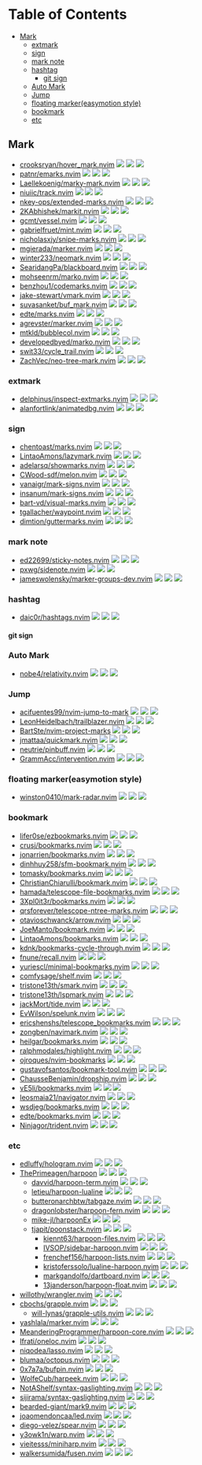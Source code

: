 # Table of Contents

<!-- toc -->

- [Mark](#mark)
  - [extmark](#extmark)
  - [sign](#sign)
  - [mark note](#mark-note)
  - [hashtag](#hashtag)
    - [git sign](#git-sign)
  - [Auto Mark](#auto-mark)
  - [Jump](#jump)
  - [floating marker(easymotion style)](#floating-markereasymotion-style)
  - [bookmark](#bookmark)
  - [etc](#etc)

<!-- tocstop -->

## Mark

- [crooksryan/hover_mark.nvim](https://github.com/crooksryan/hover_mark.nvim) ![](https://img.shields.io/github/stars/crooksryan/hover_mark.nvim) ![](https://img.shields.io/github/last-commit/crooksryan/hover_mark.nvim) ![](https://img.shields.io/github/commit-activity/y/crooksryan/hover_mark.nvim)
- [patnr/emarks.nvim](https://github.com/patnr/emarks.nvim) ![](https://img.shields.io/github/stars/patnr/emarks.nvim) ![](https://img.shields.io/github/last-commit/patnr/emarks.nvim) ![](https://img.shields.io/github/commit-activity/y/patnr/emarks.nvim)
- [Laellekoenig/marky-mark.nvim](https://github.com/Laellekoenig/marky-mark.nvim) ![](https://img.shields.io/github/stars/Laellekoenig/marky-mark.nvim) ![](https://img.shields.io/github/last-commit/Laellekoenig/marky-mark.nvim) ![](https://img.shields.io/github/commit-activity/y/Laellekoenig/marky-mark.nvim)
- [niuiic/track.nvim](https://github.com/niuiic/track.nvim) ![](https://img.shields.io/github/stars/niuiic/track.nvim) ![](https://img.shields.io/github/last-commit/niuiic/track.nvim) ![](https://img.shields.io/github/commit-activity/y/niuiic/track.nvim)
- [nkey-ops/extended-marks.nvim](https://github.com/nkey-ops/extended-marks.nvim) ![](https://img.shields.io/github/stars/nkey-ops/extended-marks.nvim) ![](https://img.shields.io/github/last-commit/nkey-ops/extended-marks.nvim) ![](https://img.shields.io/github/commit-activity/y/nkey-ops/extended-marks.nvim)
- [2KAbhishek/markit.nvim](https://github.com/2KAbhishek/markit.nvim) ![](https://img.shields.io/github/stars/2KAbhishek/markit.nvim) ![](https://img.shields.io/github/last-commit/2KAbhishek/markit.nvim) ![](https://img.shields.io/github/commit-activity/y/2KAbhishek/markit.nvim)
- [gcmt/vessel.nvim](https://github.com/gcmt/vessel.nvim) ![](https://img.shields.io/github/stars/gcmt/vessel.nvim) ![](https://img.shields.io/github/last-commit/gcmt/vessel.nvim) ![](https://img.shields.io/github/commit-activity/y/gcmt/vessel.nvim)
- [gabrielfruet/mint.nvim](https://github.com/gabrielfruet/mint.nvim) ![](https://img.shields.io/github/stars/gabrielfruet/mint.nvim) ![](https://img.shields.io/github/last-commit/gabrielfruet/mint.nvim) ![](https://img.shields.io/github/commit-activity/y/gabrielfruet/mint.nvim)
- [nicholasxjy/snipe-marks.nvim](https://github.com/nicholasxjy/snipe-marks.nvim) ![](https://img.shields.io/github/stars/nicholasxjy/snipe-marks.nvim) ![](https://img.shields.io/github/last-commit/nicholasxjy/snipe-marks.nvim) ![](https://img.shields.io/github/commit-activity/y/nicholasxjy/snipe-marks.nvim)
- [mgierada/marker.nvim](https://github.com/mgierada/marker.nvim) ![](https://img.shields.io/github/stars/mgierada/marker.nvim) ![](https://img.shields.io/github/last-commit/mgierada/marker.nvim) ![](https://img.shields.io/github/commit-activity/y/mgierada/marker.nvim)
- [winter233/neomark.nvim](https://github.com/winter233/neomark.nvim) ![](https://img.shields.io/github/stars/winter233/neomark.nvim) ![](https://img.shields.io/github/last-commit/winter233/neomark.nvim) ![](https://img.shields.io/github/commit-activity/y/winter233/neomark.nvim)
- [SearidangPa/blackboard.nvim](https://github.com/SearidangPa/blackboard.nvim) ![](https://img.shields.io/github/stars/SearidangPa/blackboard.nvim) ![](https://img.shields.io/github/last-commit/SearidangPa/blackboard.nvim) ![](https://img.shields.io/github/commit-activity/y/SearidangPa/blackboard.nvim)
- [mohseenrm/marko.nvim](https://github.com/mohseenrm/marko.nvim) ![](https://img.shields.io/github/stars/mohseenrm/marko.nvim) ![](https://img.shields.io/github/last-commit/mohseenrm/marko.nvim) ![](https://img.shields.io/github/commit-activity/y/mohseenrm/marko.nvim)
- [benzhou1/codemarks.nvim](https://github.com/benzhou1/codemarks.nvim) ![](https://img.shields.io/github/stars/benzhou1/codemarks.nvim) ![](https://img.shields.io/github/last-commit/benzhou1/codemarks.nvim) ![](https://img.shields.io/github/commit-activity/y/benzhou1/codemarks.nvim)
- [jake-stewart/vmark.nvim](https://github.com/jake-stewart/vmark.nvim) ![](https://img.shields.io/github/stars/jake-stewart/vmark.nvim) ![](https://img.shields.io/github/last-commit/jake-stewart/vmark.nvim) ![](https://img.shields.io/github/commit-activity/y/jake-stewart/vmark.nvim)
- [suvasanket/buf_mark.nvim](https://github.com/suvasanket/buf_mark.nvim) ![](https://img.shields.io/github/stars/suvasanket/buf_mark.nvim) ![](https://img.shields.io/github/last-commit/suvasanket/buf_mark.nvim) ![](https://img.shields.io/github/commit-activity/y/suvasanket/buf_mark.nvim)
- [edte/marks.nvim](https://github.com/edte/marks.nvim) ![](https://img.shields.io/github/stars/edte/marks.nvim) ![](https://img.shields.io/github/last-commit/edte/marks.nvim) ![](https://img.shields.io/github/commit-activity/y/edte/marks.nvim)
- [agrevster/marker.nvim](https://github.com/agrevster/marker.nvim) ![](https://img.shields.io/github/stars/agrevster/marker.nvim) ![](https://img.shields.io/github/last-commit/agrevster/marker.nvim) ![](https://img.shields.io/github/commit-activity/y/agrevster/marker.nvim)
- [mtkld/bubblecol.nvim](https://github.com/mtkld/bubblecol.nvim) ![](https://img.shields.io/github/stars/mtkld/bubblecol.nvim) ![](https://img.shields.io/github/last-commit/mtkld/bubblecol.nvim) ![](https://img.shields.io/github/commit-activity/y/mtkld/bubblecol.nvim)
- [developedbyed/marko.nvim](https://github.com/developedbyed/marko.nvim) ![](https://img.shields.io/github/stars/developedbyed/marko.nvim) ![](https://img.shields.io/github/last-commit/developedbyed/marko.nvim) ![](https://img.shields.io/github/commit-activity/y/developedbyed/marko.nvim)
- [swit33/cycle_trail.nvim](https://github.com/swit33/cycle_trail.nvim) ![](https://img.shields.io/github/stars/swit33/cycle_trail.nvim) ![](https://img.shields.io/github/last-commit/swit33/cycle_trail.nvim) ![](https://img.shields.io/github/commit-activity/y/swit33/cycle_trail.nvim)
- [ZachVec/neo-tree-mark.nvim](https://github.com/ZachVec/neo-tree-mark.nvim) ![](https://img.shields.io/github/stars/ZachVec/neo-tree-mark.nvim) ![](https://img.shields.io/github/last-commit/ZachVec/neo-tree-mark.nvim) ![](https://img.shields.io/github/commit-activity/y/ZachVec/neo-tree-mark.nvim)

### extmark

- [delphinus/inspect-extmarks.nvim](https://github.com/delphinus/inspect-extmarks.nvim) ![](https://img.shields.io/github/stars/delphinus/inspect-extmarks.nvim) ![](https://img.shields.io/github/last-commit/delphinus/inspect-extmarks.nvim) ![](https://img.shields.io/github/commit-activity/y/delphinus/inspect-extmarks.nvim)
- [alanfortlink/animatedbg.nvim](https://github.com/alanfortlink/animatedbg.nvim) ![](https://img.shields.io/github/stars/alanfortlink/animatedbg.nvim) ![](https://img.shields.io/github/last-commit/alanfortlink/animatedbg.nvim) ![](https://img.shields.io/github/commit-activity/y/alanfortlink/animatedbg.nvim)

### sign

- [chentoast/marks.nvim](https://github.com/chentoast/marks.nvim) ![](https://img.shields.io/github/stars/chentoast/marks.nvim) ![](https://img.shields.io/github/last-commit/chentoast/marks.nvim) ![](https://img.shields.io/github/commit-activity/y/chentoast/marks.nvim)
- [LintaoAmons/lazymark.nvim](https://github.com/LintaoAmons/lazymark.nvim) ![](https://img.shields.io/github/stars/LintaoAmons/lazymark.nvim) ![](https://img.shields.io/github/last-commit/LintaoAmons/lazymark.nvim) ![](https://img.shields.io/github/commit-activity/y/LintaoAmons/lazymark.nvim)
- [adelarsq/showmarks.nvim](https://github.com/adelarsq/showmarks.nvim) ![](https://img.shields.io/github/stars/adelarsq/showmarks.nvim) ![](https://img.shields.io/github/last-commit/adelarsq/showmarks.nvim) ![](https://img.shields.io/github/commit-activity/y/adelarsq/showmarks.nvim)
- [CWood-sdf/melon.nvim](https://github.com/CWood-sdf/melon.nvim) ![](https://img.shields.io/github/stars/CWood-sdf/melon.nvim) ![](https://img.shields.io/github/last-commit/CWood-sdf/melon.nvim) ![](https://img.shields.io/github/commit-activity/y/CWood-sdf/melon.nvim)
- [vanaigr/mark-signs.nvim](https://github.com/vanaigr/mark-signs.nvim) ![](https://img.shields.io/github/stars/vanaigr/mark-signs.nvim) ![](https://img.shields.io/github/last-commit/vanaigr/mark-signs.nvim) ![](https://img.shields.io/github/commit-activity/y/vanaigr/mark-signs.nvim)
- [insanum/mark-signs.nvim](https://github.com/insanum/mark-signs.nvim) ![](https://img.shields.io/github/stars/insanum/mark-signs.nvim) ![](https://img.shields.io/github/last-commit/insanum/mark-signs.nvim) ![](https://img.shields.io/github/commit-activity/y/insanum/mark-signs.nvim)
- [bart-vd/visual-marks.nvim](https://github.com/bart-vd/visual-marks.nvim) ![](https://img.shields.io/github/stars/bart-vd/visual-marks.nvim) ![](https://img.shields.io/github/last-commit/bart-vd/visual-marks.nvim) ![](https://img.shields.io/github/commit-activity/y/bart-vd/visual-marks.nvim)
- [tgallacher/waypoint.nvim](https://github.com/tgallacher/waypoint.nvim) ![](https://img.shields.io/github/stars/tgallacher/waypoint.nvim) ![](https://img.shields.io/github/last-commit/tgallacher/waypoint.nvim) ![](https://img.shields.io/github/commit-activity/y/tgallacher/waypoint.nvim)
- [dimtion/guttermarks.nvim](https://github.com/dimtion/guttermarks.nvim) ![](https://img.shields.io/github/stars/dimtion/guttermarks.nvim) ![](https://img.shields.io/github/last-commit/dimtion/guttermarks.nvim) ![](https://img.shields.io/github/commit-activity/y/dimtion/guttermarks.nvim)

### mark note

- [ed22699/sticky-notes.nvim](https://github.com/ed22699/sticky-notes.nvim) ![](https://img.shields.io/github/stars/ed22699/sticky-notes.nvim) ![](https://img.shields.io/github/last-commit/ed22699/sticky-notes.nvim) ![](https://img.shields.io/github/commit-activity/y/ed22699/sticky-notes.nvim)
- [pxwg/sidenote.nvim](https://github.com/pxwg/sidenote.nvim) ![](https://img.shields.io/github/stars/pxwg/sidenote.nvim) ![](https://img.shields.io/github/last-commit/pxwg/sidenote.nvim) ![](https://img.shields.io/github/commit-activity/y/pxwg/sidenote.nvim)
- [jameswolensky/marker-groups-dev.nvim](https://github.com/jameswolensky/marker-groups-dev.nvim) ![](https://img.shields.io/github/stars/jameswolensky/marker-groups-dev.nvim) ![](https://img.shields.io/github/last-commit/jameswolensky/marker-groups-dev.nvim) ![](https://img.shields.io/github/commit-activity/y/jameswolensky/marker-groups-dev.nvim)

### hashtag

- [daic0r/hashtags.nvim](https://github.com/daic0r/hashtags.nvim) ![](https://img.shields.io/github/stars/daic0r/hashtags.nvim) ![](https://img.shields.io/github/last-commit/daic0r/hashtags.nvim) ![](https://img.shields.io/github/commit-activity/y/daic0r/hashtags.nvim)

#### git sign

### Auto Mark

- [nobe4/relativity.nvim](https://github.com/nobe4/relativity.nvim) ![](https://img.shields.io/github/stars/nobe4/relativity.nvim) ![](https://img.shields.io/github/last-commit/nobe4/relativity.nvim) ![](https://img.shields.io/github/commit-activity/y/nobe4/relativity.nvim)

### Jump

- [acifuentes99/nvim-jump-to-mark](https://github.com/acifuentes99/nvim-jump-to-mark) ![](https://img.shields.io/github/stars/acifuentes99/nvim-jump-to-mark) ![](https://img.shields.io/github/last-commit/acifuentes99/nvim-jump-to-mark) ![](https://img.shields.io/github/commit-activity/y/acifuentes99/nvim-jump-to-mark)
- [LeonHeidelbach/trailblazer.nvim](https://github.com/LeonHeidelbach/trailblazer.nvim) ![](https://img.shields.io/github/stars/LeonHeidelbach/trailblazer.nvim) ![](https://img.shields.io/github/last-commit/LeonHeidelbach/trailblazer.nvim) ![](https://img.shields.io/github/commit-activity/y/LeonHeidelbach/trailblazer.nvim)
- [BartSte/nvim-project-marks](https://github.com/BartSte/nvim-project-marks) ![](https://img.shields.io/github/stars/BartSte/nvim-project-marks) ![](https://img.shields.io/github/last-commit/BartSte/nvim-project-marks) ![](https://img.shields.io/github/commit-activity/y/BartSte/nvim-project-marks)
- [jmattaa/quickmark.nvim](https://github.com/jmattaa/quickmark.nvim) ![](https://img.shields.io/github/stars/jmattaa/quickmark.nvim) ![](https://img.shields.io/github/last-commit/jmattaa/quickmark.nvim) ![](https://img.shields.io/github/commit-activity/y/jmattaa/quickmark.nvim)
- [neutrie/pinbuff.nvim](https://github.com/neutrie/pinbuff.nvim) ![](https://img.shields.io/github/stars/neutrie/pinbuff.nvim) ![](https://img.shields.io/github/last-commit/neutrie/pinbuff.nvim) ![](https://img.shields.io/github/commit-activity/y/neutrie/pinbuff.nvim)
- [GrammAcc/intervention.nvim](https://github.com/GrammAcc/intervention.nvim) ![](https://img.shields.io/github/stars/GrammAcc/intervention.nvim) ![](https://img.shields.io/github/last-commit/GrammAcc/intervention.nvim) ![](https://img.shields.io/github/commit-activity/y/GrammAcc/intervention.nvim)

### floating marker(easymotion style)

- [winston0410/mark-radar.nvim](https://github.com/winston0410/mark-radar.nvim) ![](https://img.shields.io/github/stars/winston0410/mark-radar.nvim) ![](https://img.shields.io/github/last-commit/winston0410/mark-radar.nvim) ![](https://img.shields.io/github/commit-activity/y/winston0410/mark-radar.nvim)

### bookmark

- [lifer0se/ezbookmarks.nvim](https://github.com/lifer0se/ezbookmarks.nvim) ![](https://img.shields.io/github/stars/lifer0se/ezbookmarks.nvim) ![](https://img.shields.io/github/last-commit/lifer0se/ezbookmarks.nvim) ![](https://img.shields.io/github/commit-activity/y/lifer0se/ezbookmarks.nvim)
- [crusj/bookmarks.nvim](https://github.com/crusj/bookmarks.nvim) ![](https://img.shields.io/github/stars/crusj/bookmarks.nvim) ![](https://img.shields.io/github/last-commit/crusj/bookmarks.nvim) ![](https://img.shields.io/github/commit-activity/y/crusj/bookmarks.nvim)
- [jonarrien/bookmarks.nvim](https://github.com/jonarrien/bookmarks.nvim) ![](https://img.shields.io/github/stars/jonarrien/bookmarks.nvim) ![](https://img.shields.io/github/last-commit/jonarrien/bookmarks.nvim) ![](https://img.shields.io/github/commit-activity/y/jonarrien/bookmarks.nvim)
- [dinhhuy258/sfm-bookmark.nvim](https://github.com/dinhhuy258/sfm-bookmark.nvim) ![](https://img.shields.io/github/stars/dinhhuy258/sfm-bookmark.nvim) ![](https://img.shields.io/github/last-commit/dinhhuy258/sfm-bookmark.nvim) ![](https://img.shields.io/github/commit-activity/y/dinhhuy258/sfm-bookmark.nvim)
- [tomasky/bookmarks.nvim](https://github.com/tomasky/bookmarks.nvim) ![](https://img.shields.io/github/stars/tomasky/bookmarks.nvim) ![](https://img.shields.io/github/last-commit/tomasky/bookmarks.nvim) ![](https://img.shields.io/github/commit-activity/y/tomasky/bookmarks.nvim)
- [ChristianChiarulli/bookmark.nvim](https://github.com/ChristianChiarulli/bookmark.nvim) ![](https://img.shields.io/github/stars/ChristianChiarulli/bookmark.nvim) ![](https://img.shields.io/github/last-commit/ChristianChiarulli/bookmark.nvim) ![](https://img.shields.io/github/commit-activity/y/ChristianChiarulli/bookmark.nvim)
- [hamada/telescope-file-bookmarks.nvim](https://github.com/hamada/telescope-file-bookmarks.nvim) ![](https://img.shields.io/github/stars/hamada/telescope-file-bookmarks.nvim) ![](https://img.shields.io/github/last-commit/hamada/telescope-file-bookmarks.nvim) ![](https://img.shields.io/github/commit-activity/y/hamada/telescope-file-bookmarks.nvim)
- [3Xpl0it3r/bookmarks.nvim](https://github.com/3Xpl0it3r/bookmarks.nvim) ![](https://img.shields.io/github/stars/3Xpl0it3r/bookmarks.nvim) ![](https://img.shields.io/github/last-commit/3Xpl0it3r/bookmarks.nvim) ![](https://img.shields.io/github/commit-activity/y/3Xpl0it3r/bookmarks.nvim)
- [qrsforever/telescope-ntree-marks.nvim](https://github.com/qrsforever/telescope-ntree-marks.nvim) ![](https://img.shields.io/github/stars/qrsforever/telescope-ntree-marks.nvim) ![](https://img.shields.io/github/last-commit/qrsforever/telescope-ntree-marks.nvim) ![](https://img.shields.io/github/commit-activity/y/qrsforever/telescope-ntree-marks.nvim)
- [otavioschwanck/arrow.nvim](https://github.com/otavioschwanck/arrow.nvim) ![](https://img.shields.io/github/stars/otavioschwanck/arrow.nvim) ![](https://img.shields.io/github/last-commit/otavioschwanck/arrow.nvim) ![](https://img.shields.io/github/commit-activity/y/otavioschwanck/arrow.nvim)
- [JoeManto/bookmark.nvim](https://github.com/JoeManto/bookmark.nvim) ![](https://img.shields.io/github/stars/JoeManto/bookmark.nvim) ![](https://img.shields.io/github/last-commit/JoeManto/bookmark.nvim) ![](https://img.shields.io/github/commit-activity/y/JoeManto/bookmark.nvim)
- [LintaoAmons/bookmarks.nvim](https://github.com/LintaoAmons/bookmarks.nvim) ![](https://img.shields.io/github/stars/LintaoAmons/bookmarks.nvim) ![](https://img.shields.io/github/last-commit/LintaoAmons/bookmarks.nvim) ![](https://img.shields.io/github/commit-activity/y/LintaoAmons/bookmarks.nvim)
- [kdnk/bookmarks-cycle-through.nvim](https://github.com/kdnk/bookmarks-cycle-through.nvim) ![](https://img.shields.io/github/stars/kdnk/bookmarks-cycle-through.nvim) ![](https://img.shields.io/github/last-commit/kdnk/bookmarks-cycle-through.nvim) ![](https://img.shields.io/github/commit-activity/y/kdnk/bookmarks-cycle-through.nvim)
- [fnune/recall.nvim](https://github.com/fnune/recall.nvim) ![](https://img.shields.io/github/stars/fnune/recall.nvim) ![](https://img.shields.io/github/last-commit/fnune/recall.nvim) ![](https://img.shields.io/github/commit-activity/y/fnune/recall.nvim)
- [yuriescl/minimal-bookmarks.nvim](https://github.com/yuriescl/minimal-bookmarks.nvim) ![](https://img.shields.io/github/stars/yuriescl/minimal-bookmarks.nvim) ![](https://img.shields.io/github/last-commit/yuriescl/minimal-bookmarks.nvim) ![](https://img.shields.io/github/commit-activity/y/yuriescl/minimal-bookmarks.nvim)
- [comfysage/shelf.nvim](https://github.com/comfysage/shelf.nvim) ![](https://img.shields.io/github/stars/comfysage/shelf.nvim) ![](https://img.shields.io/github/last-commit/comfysage/shelf.nvim) ![](https://img.shields.io/github/commit-activity/y/comfysage/shelf.nvim)
- [tristone13th/smark.nvim](https://github.com/tristone13th/smark.nvim) ![](https://img.shields.io/github/stars/tristone13th/smark.nvim) ![](https://img.shields.io/github/last-commit/tristone13th/smark.nvim) ![](https://img.shields.io/github/commit-activity/y/tristone13th/smark.nvim)
- [tristone13th/lspmark.nvim](https://github.com/tristone13th/lspmark.nvim) ![](https://img.shields.io/github/stars/tristone13th/lspmark.nvim) ![](https://img.shields.io/github/last-commit/tristone13th/lspmark.nvim) ![](https://img.shields.io/github/commit-activity/y/tristone13th/lspmark.nvim)
- [jackMort/tide.nvim](https://github.com/jackMort/tide.nvim) ![](https://img.shields.io/github/stars/jackMort/tide.nvim) ![](https://img.shields.io/github/last-commit/jackMort/tide.nvim) ![](https://img.shields.io/github/commit-activity/y/jackMort/tide.nvim)
- [EvWilson/spelunk.nvim](https://github.com/EvWilson/spelunk.nvim) ![](https://img.shields.io/github/stars/EvWilson/spelunk.nvim) ![](https://img.shields.io/github/last-commit/EvWilson/spelunk.nvim) ![](https://img.shields.io/github/commit-activity/y/EvWilson/spelunk.nvim)
- [ericshenshs/telescope_bookmarks.nvim](https://github.com/ericshenshs/telescope_bookmarks.nvim) ![](https://img.shields.io/github/stars/ericshenshs/telescope_bookmarks.nvim) ![](https://img.shields.io/github/last-commit/ericshenshs/telescope_bookmarks.nvim) ![](https://img.shields.io/github/commit-activity/y/ericshenshs/telescope_bookmarks.nvim)
- [zongben/navimark.nvim](https://github.com/zongben/navimark.nvim) ![](https://img.shields.io/github/stars/zongben/navimark.nvim) ![](https://img.shields.io/github/last-commit/zongben/navimark.nvim) ![](https://img.shields.io/github/commit-activity/y/zongben/navimark.nvim)
- [heilgar/bookmarks.nvim](https://github.com/heilgar/bookmarks.nvim) ![](https://img.shields.io/github/stars/heilgar/bookmarks.nvim) ![](https://img.shields.io/github/last-commit/heilgar/bookmarks.nvim) ![](https://img.shields.io/github/commit-activity/y/heilgar/bookmarks.nvim)
- [ralphmodales/highlight.nvim](https://github.com/ralphmodales/highlight.nvim) ![](https://img.shields.io/github/stars/ralphmodales/highlight.nvim) ![](https://img.shields.io/github/last-commit/ralphmodales/highlight.nvim) ![](https://img.shields.io/github/commit-activity/y/ralphmodales/highlight.nvim)
- [ojroques/nvim-bookmarks](https://github.com/ojroques/nvim-bookmarks) ![](https://img.shields.io/github/stars/ojroques/nvim-bookmarks) ![](https://img.shields.io/github/last-commit/ojroques/nvim-bookmarks) ![](https://img.shields.io/github/commit-activity/y/ojroques/nvim-bookmarks)
- [gustavofsantos/bookmark-tool.nvim](https://github.com/gustavofsantos/bookmark-tool.nvim) ![](https://img.shields.io/github/stars/gustavofsantos/bookmark-tool.nvim) ![](https://img.shields.io/github/last-commit/gustavofsantos/bookmark-tool.nvim) ![](https://img.shields.io/github/commit-activity/y/gustavofsantos/bookmark-tool.nvim)
- [ChausseBenjamin/dropship.nvim](https://github.com/ChausseBenjamin/dropship.nvim) ![](https://img.shields.io/github/stars/ChausseBenjamin/dropship.nvim) ![](https://img.shields.io/github/last-commit/ChausseBenjamin/dropship.nvim) ![](https://img.shields.io/github/commit-activity/y/ChausseBenjamin/dropship.nvim)
- [vE5li/bookmarks.nvim](https://github.com/vE5li/bookmarks.nvim) ![](https://img.shields.io/github/stars/vE5li/bookmarks.nvim) ![](https://img.shields.io/github/last-commit/vE5li/bookmarks.nvim) ![](https://img.shields.io/github/commit-activity/y/vE5li/bookmarks.nvim)
- [leosmaia21/navigator.nvim](https://github.com/leosmaia21/navigator.nvim) ![](https://img.shields.io/github/stars/leosmaia21/navigator.nvim) ![](https://img.shields.io/github/last-commit/leosmaia21/navigator.nvim) ![](https://img.shields.io/github/commit-activity/y/leosmaia21/navigator.nvim)
- [wsdjeg/bookmarks.nvim](https://github.com/wsdjeg/bookmarks.nvim) ![](https://img.shields.io/github/stars/wsdjeg/bookmarks.nvim) ![](https://img.shields.io/github/last-commit/wsdjeg/bookmarks.nvim) ![](https://img.shields.io/github/commit-activity/y/wsdjeg/bookmarks.nvim)
- [edte/bookmarks.nvim](https://github.com/edte/bookmarks.nvim) ![](https://img.shields.io/github/stars/edte/bookmarks.nvim) ![](https://img.shields.io/github/last-commit/edte/bookmarks.nvim) ![](https://img.shields.io/github/commit-activity/y/edte/bookmarks.nvim)
- [Ninjagor/trident.nvim](https://github.com/Ninjagor/trident.nvim) ![](https://img.shields.io/github/stars/Ninjagor/trident.nvim) ![](https://img.shields.io/github/last-commit/Ninjagor/trident.nvim) ![](https://img.shields.io/github/commit-activity/y/Ninjagor/trident.nvim)

### etc

- [edluffy/hologram.nvim](https://github.com/edluffy/hologram.nvim) ![](https://img.shields.io/github/stars/edluffy/hologram.nvim) ![](https://img.shields.io/github/last-commit/edluffy/hologram.nvim) ![](https://img.shields.io/github/commit-activity/y/edluffy/hologram.nvim)
- [ThePrimeagen/harpoon](https://github.com/ThePrimeagen/harpoon) ![](https://img.shields.io/github/stars/ThePrimeagen/harpoon) ![](https://img.shields.io/github/last-commit/ThePrimeagen/harpoon) ![](https://img.shields.io/github/commit-activity/y/ThePrimeagen/harpoon)
  - [davvid/harpoon-term.nvim](https://github.com/davvid/harpoon-term.nvim) ![](https://img.shields.io/github/stars/davvid/harpoon-term.nvim) ![](https://img.shields.io/github/last-commit/davvid/harpoon-term.nvim) ![](https://img.shields.io/github/commit-activity/y/davvid/harpoon-term.nvim)
  - [letieu/harpoon-lualine](https://github.com/letieu/harpoon-lualine) ![](https://img.shields.io/github/stars/letieu/harpoon-lualine) ![](https://img.shields.io/github/last-commit/letieu/harpoon-lualine) ![](https://img.shields.io/github/commit-activity/y/letieu/harpoon-lualine)
  - [butteronarchbtw/tabgaze.nvim](https://github.com/butteronarchbtw/tabgaze.nvim) ![](https://img.shields.io/github/stars/butteronarchbtw/tabgaze.nvim) ![](https://img.shields.io/github/last-commit/butteronarchbtw/tabgaze.nvim) ![](https://img.shields.io/github/commit-activity/y/butteronarchbtw/tabgaze.nvim)
  - [dragonlobster/harpoon-fern.nvim](https://github.com/dragonlobster/harpoon-fern.nvim) ![](https://img.shields.io/github/stars/dragonlobster/harpoon-fern.nvim) ![](https://img.shields.io/github/last-commit/dragonlobster/harpoon-fern.nvim) ![](https://img.shields.io/github/commit-activity/y/dragonlobster/harpoon-fern.nvim)
  - [mike-jl/harpoonEx](https://github.com/mike-jl/harpoonEx) ![](https://img.shields.io/github/stars/mike-jl/harpoonEx) ![](https://img.shields.io/github/last-commit/mike-jl/harpoonEx) ![](https://img.shields.io/github/commit-activity/y/mike-jl/harpoonEx)
  - [tjapit/poonstack.nvim](https://github.com/tjapit/poonstack.nvim) ![](https://img.shields.io/github/stars/tjapit/poonstack.nvim) ![](https://img.shields.io/github/last-commit/tjapit/poonstack.nvim) ![](https://img.shields.io/github/commit-activity/y/tjapit/poonstack.nvim)
    - [kiennt63/harpoon-files.nvim](https://github.com/kiennt63/harpoon-files.nvim) ![](https://img.shields.io/github/stars/kiennt63/harpoon-files.nvim) ![](https://img.shields.io/github/last-commit/kiennt63/harpoon-files.nvim) ![](https://img.shields.io/github/commit-activity/y/kiennt63/harpoon-files.nvim)
    - [IVSOP/sidebar-harpoon.nvim](https://github.com/IVSOP/sidebar-harpoon.nvim) ![](https://img.shields.io/github/stars/IVSOP/sidebar-harpoon.nvim) ![](https://img.shields.io/github/last-commit/IVSOP/sidebar-harpoon.nvim) ![](https://img.shields.io/github/commit-activity/y/IVSOP/sidebar-harpoon.nvim)
    - [frenchef156/harpoon-lists.nvim](https://github.com/frenchef156/harpoon-lists.nvim) ![](https://img.shields.io/github/stars/frenchef156/harpoon-lists.nvim) ![](https://img.shields.io/github/last-commit/frenchef156/harpoon-lists.nvim) ![](https://img.shields.io/github/commit-activity/y/frenchef156/harpoon-lists.nvim)
    - [kristoferssolo/lualine-harpoon.nvim](https://github.com/kristoferssolo/lualine-harpoon.nvim) ![](https://img.shields.io/github/stars/kristoferssolo/lualine-harpoon.nvim) ![](https://img.shields.io/github/last-commit/kristoferssolo/lualine-harpoon.nvim) ![](https://img.shields.io/github/commit-activity/y/kristoferssolo/lualine-harpoon.nvim)
    - [markgandolfo/dartboard.nvim](https://github.com/markgandolfo/dartboard.nvim) ![](https://img.shields.io/github/stars/markgandolfo/dartboard.nvim) ![](https://img.shields.io/github/last-commit/markgandolfo/dartboard.nvim) ![](https://img.shields.io/github/commit-activity/y/markgandolfo/dartboard.nvim)
    - [13janderson/harpoon-float.nvim](https://github.com/13janderson/harpoon-float.nvim) ![](https://img.shields.io/github/stars/13janderson/harpoon-float.nvim) ![](https://img.shields.io/github/last-commit/13janderson/harpoon-float.nvim) ![](https://img.shields.io/github/commit-activity/y/13janderson/harpoon-float.nvim)
- [willothy/wrangler.nvim](https://github.com/willothy/wrangler.nvim) ![](https://img.shields.io/github/stars/willothy/wrangler.nvim) ![](https://img.shields.io/github/last-commit/willothy/wrangler.nvim) ![](https://img.shields.io/github/commit-activity/y/willothy/wrangler.nvim)
- [cbochs/grapple.nvim](https://github.com/cbochs/grapple.nvim) ![](https://img.shields.io/github/stars/cbochs/grapple.nvim) ![](https://img.shields.io/github/last-commit/cbochs/grapple.nvim) ![](https://img.shields.io/github/commit-activity/y/cbochs/grapple.nvim)
  - [will-lynas/grapple-utils.nvim](https://github.com/will-lynas/grapple-utils.nvim) ![](https://img.shields.io/github/stars/will-lynas/grapple-utils.nvim) ![](https://img.shields.io/github/last-commit/will-lynas/grapple-utils.nvim) ![](https://img.shields.io/github/commit-activity/y/will-lynas/grapple-utils.nvim)
- [yashlala/marker.nvim](https://github.com/yashlala/marker.nvim) ![](https://img.shields.io/github/stars/yashlala/marker.nvim) ![](https://img.shields.io/github/last-commit/yashlala/marker.nvim) ![](https://img.shields.io/github/commit-activity/y/yashlala/marker.nvim)
- [MeanderingProgrammer/harpoon-core.nvim](https://github.com/MeanderingProgrammer/harpoon-core.nvim) ![](https://img.shields.io/github/stars/MeanderingProgrammer/harpoon-core.nvim) ![](https://img.shields.io/github/last-commit/MeanderingProgrammer/harpoon-core.nvim) ![](https://img.shields.io/github/commit-activity/y/MeanderingProgrammer/harpoon-core.nvim)
- [lfrati/oneloc.nvim](https://github.com/lfrati/oneloc.nvim) ![](https://img.shields.io/github/stars/lfrati/oneloc.nvim) ![](https://img.shields.io/github/last-commit/lfrati/oneloc.nvim) ![](https://img.shields.io/github/commit-activity/y/lfrati/oneloc.nvim)
- [niqodea/lasso.nvim](https://github.com/niqodea/lasso.nvim) ![](https://img.shields.io/github/stars/niqodea/lasso.nvim) ![](https://img.shields.io/github/last-commit/niqodea/lasso.nvim) ![](https://img.shields.io/github/commit-activity/y/niqodea/lasso.nvim)
- [blumaa/octopus.nvim](https://github.com/blumaa/octopus.nvim) ![](https://img.shields.io/github/stars/blumaa/octopus.nvim) ![](https://img.shields.io/github/last-commit/blumaa/octopus.nvim) ![](https://img.shields.io/github/commit-activity/y/blumaa/octopus.nvim)
- [0x7a7a/bufpin.nvim](https://github.com/0x7a7a/bufpin.nvim) ![](https://img.shields.io/github/stars/0x7a7a/bufpin.nvim) ![](https://img.shields.io/github/last-commit/0x7a7a/bufpin.nvim) ![](https://img.shields.io/github/commit-activity/y/0x7a7a/bufpin.nvim)
- [WolfeCub/harpeek.nvim](https://github.com/WolfeCub/harpeek.nvim) ![](https://img.shields.io/github/stars/WolfeCub/harpeek.nvim) ![](https://img.shields.io/github/last-commit/WolfeCub/harpeek.nvim) ![](https://img.shields.io/github/commit-activity/y/WolfeCub/harpeek.nvim)
- [NotAShelf/syntax-gaslighting.nvim](https://github.com/NotAShelf/syntax-gaslighting.nvim) ![](https://img.shields.io/github/stars/NotAShelf/syntax-gaslighting.nvim) ![](https://img.shields.io/github/last-commit/NotAShelf/syntax-gaslighting.nvim) ![](https://img.shields.io/github/commit-activity/y/NotAShelf/syntax-gaslighting.nvim)
- [sijirama/syntax-gaslighting.nvim](https://github.com/sijirama/syntax-gaslighting.nvim) ![](https://img.shields.io/github/stars/sijirama/syntax-gaslighting.nvim) ![](https://img.shields.io/github/last-commit/sijirama/syntax-gaslighting.nvim) ![](https://img.shields.io/github/commit-activity/y/sijirama/syntax-gaslighting.nvim)
- [bearded-giant/mark9.nvim](https://github.com/bearded-giant/mark9.nvim) ![](https://img.shields.io/github/stars/bearded-giant/mark9.nvim) ![](https://img.shields.io/github/last-commit/bearded-giant/mark9.nvim) ![](https://img.shields.io/github/commit-activity/y/bearded-giant/mark9.nvim)
- [joaomendoncaa/led.nvim](https://github.com/joaomendoncaa/led.nvim) ![](https://img.shields.io/github/stars/joaomendoncaa/led.nvim) ![](https://img.shields.io/github/last-commit/joaomendoncaa/led.nvim) ![](https://img.shields.io/github/commit-activity/y/joaomendoncaa/led.nvim)
- [diego-velez/spear.nvim](https://github.com/diego-velez/spear.nvim) ![](https://img.shields.io/github/stars/diego-velez/spear.nvim) ![](https://img.shields.io/github/last-commit/diego-velez/spear.nvim) ![](https://img.shields.io/github/commit-activity/y/diego-velez/spear.nvim)
- [y3owk1n/warp.nvim](https://github.com/y3owk1n/warp.nvim) ![](https://img.shields.io/github/stars/y3owk1n/warp.nvim) ![](https://img.shields.io/github/last-commit/y3owk1n/warp.nvim) ![](https://img.shields.io/github/commit-activity/y/y3owk1n/warp.nvim)
- [vieitesss/miniharp.nvim](https://github.com/vieitesss/miniharp.nvim) ![](https://img.shields.io/github/stars/vieitesss/miniharp.nvim) ![](https://img.shields.io/github/last-commit/vieitesss/miniharp.nvim) ![](https://img.shields.io/github/commit-activity/y/vieitesss/miniharp.nvim)
- [walkersumida/fusen.nvim](https://github.com/walkersumida/fusen.nvim) ![](https://img.shields.io/github/stars/walkersumida/fusen.nvim) ![](https://img.shields.io/github/last-commit/walkersumida/fusen.nvim) ![](https://img.shields.io/github/commit-activity/y/walkersumida/fusen.nvim)
